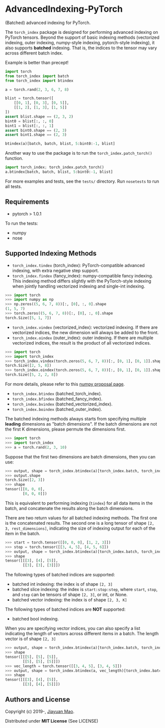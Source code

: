 # AdvancedIndexing-PyTorch
(Batched) advanced indexing for PyTorch.

The `torch_index` package is designed for performing advanced indexing on PyTorch tensors. Beyond the support of basic indexing methods (vectorized indexing, outer indexing, numpy-style indexing, pytorch-style indexing), it also supports **batched** indexing. That is, the indices to the tensor may vary across different batch index.

Example is better than precept!

```python
import torch
from torch_index import batch
from torch_index import btindex

a = torch.rand(2, 3, 6, 7, 8)

blist = torch.tensor([
    [[0, 1], [0, 3], [0, 5]],
    [[1, 2], [1, 3], [1, 5]]
])
assert blist.shape == (2, 3, 2)
bint0 = blist[:, :, 0]
bint1 = blist[:, :, 1]
assert bint0.shape == (2, 3)
assert bint1.shape == (2, 3)

btindex(a)[batch, batch, blist, 5:bint0:-1, blist]
```

Another way to use the package is to run the `torch_index.patch_torch()` function.
```python
import torch_index; torch_index.patch_torch()
a.btindex[batch, batch, blist, 5:bint0:-1, blist]
```

For more examples and tests, see the `tests/` directory. Run `nosetests` to run all tests.

## Requirements
- pytorch > 1.0.1

To run the tests:
- numpy
- nose

## Supported Indexing Methods

- `torch_index.tindex` (torch_index): PyTorch-compatible advanced indexing, with extra negative step support.
- `torch_index.findex` (fancy_index): numpy-compatible fancy indexing. This indexing method differs slightly with the PyTorch-style indexing when jointly handling vectorized indexing and single-int indexing.
```python
>>> import torch
>>> import numpy as np
>>> np.zeros((5, 6, 7, 8))[:, [0], :, 0].shape
(1, 5, 7)
>>> torch.zeros((5, 6, 7, 8))[:, [0], :, 0].shape
torch.Size([5, 1, 7])
```
- `torch_index.vindex` (vectorized_index): vectorized indexing. If there are vectorized indices, the new dimension will always be added to the front.
- `torch_index.oindex` (outer_index): outer indexing. If there are multiple vectorized indices, the result is the product of all vectorized indices.
```python
>>> import torch
>>> import torch_index
>>> torch_index.vindex(torch.zeros(5, 6, 7, 8))[:, [0, 1], [0, 1]].shape
torch.Size([2, 5, 8])
>>> torch_index.oindex(torch.zeros(5, 6, 7, 8))[:, [0, 1], [0, 1]].shape
torch.Size([5, 2, 2, 8])
```
For more details, please refer to this [numpy proposal page](https://www.numpy.org/neps/nep-0021-advanced-indexing.html).
- `torch_index.btindex` (batched_torch_index).
- `torch_index.bfindex` (batched_fancy_index).
- `torch_index.bvindex` (batched_vectorized_index).
- `torch_index.boindex` (batched_outer_index).

The batched indexing methods always starts from specifying multiple **leading** dimensions as "batch dimensions". If the batch dimensions are not the first K dimensions, please permute the dimensions first.
```python
>>> import torch
>>> import torch_index
>>> a = torch.rand(2, 3, 10)
```
Suppose that the first two dimensions are batch dimensions, then you can use:
```python
>>> output, shape = torch_index.btindex(a)[torch_index.batch, torch_index.batch, torch.zeros((2, 3), dtype=torch.long)]
>>> output.shape
torch.Size([2, 3])
>>> shape
tensor([[0, 0, 0],
        [0, 0, 0]])
```
This is equivalent to performing indexing (`tindex`) for all data items in the batch, and concatenate the results along the batch dimensions.

There are two return values for all batched indexing methods. The first one is the concatenated results. The second one is a long tensor of shape `[2, 3, rest_dimensions]`, indicating the size of indexing output for each of the item in the batch.
```python
>>> start = torch.tensor([[0, 0, 0], [1, 2, 3]])
>>> stop = torch.tensor([[3, 4, 5], [4, 5, 6]])
>>> output, shape = torch_index.btindex(a)[torch_index.batch, torch_index.batch, start:stop]
>>> shape
tensor([[[3], [4], [5]],
        [[3], [3], [3]]])
```

The following types of batched indices are supported:
- batched int indexing: the index is of shape `[2, 3]`
- batched slice indexing: the index is `start:stop:step`, where `start`, `stop`, and `step` can be tensors of shape `[2, 3]`, or int, or None.
- batched vector indexing: the index is of shape `[2, 3, K]`

The following types of batched indices are **NOT** supported:
- batched bool indexing.

When you are specifying vector indices, you can also specify a list indicating the length of vectors across different items in a batch. The length vector is of shape `[2, 3]`
```python
>>> output, shape = torch_index.btindex(a)[torch_index.batch, torch_index.batch, torch.zeros((2, 3, 5), dtype=torch.long)]
>>> shape
tensor([[[5], [5], [5]],
        [[5], [5], [5]]])
>>> vec_length = torch.tensor([[3, 4, 5], [3, 4, 5]])
>>> output, shape = torch_index.btindex(a, vec_length)[torch_index.batch, torch_index.batch, torch.zeros((2, 3, 5), dtype=torch.long)]
>>> shape
tensor([[[3], [4], [5]],
        [[3], [4], [5]]])
```

## Authors and License

Copyright (c) 2019-, [Jiayuan Mao](https://jiayuanm.com).

Distributed under **MIT License** (See LICENSE)
